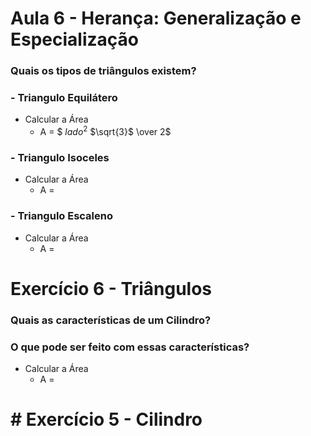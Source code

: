 # Aula 6 - Herança: Generalização e Especialização

### Quais os tipos de triângulos existem?
### - Triangulo Equilátero

  - Calcular a Área
    - A = $ $lado^2$ $\sqrt{3}$ \over 2$
### - Triangulo Isoceles

  - Calcular a Área
    - A =

### - Triangulo Escaleno

  - Calcular a Área
    - A =
  
# Exercício 6 - Triângulos

### Quais as características de um Cilindro?

### O que pode ser feito com essas características?

- Calcular a Área
  - A =

# # Exercício 5 - Cilindro
